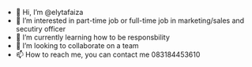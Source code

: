 - 👋 Hi, I’m @elytafaiza
- 👀 I’m interested in part-time job or full-time job in marketing/sales and secutiry officer
- 🌱 I’m currently learning how to be responsbility
- 💞️ I’m looking to collaborate on a team
- 📫 How to reach me, you can contact me 083184453610

<!---
elytafaiza/elytafaiza is a ✨ special ✨ repository because its `README.md` (this file) appears on your GitHub profile.
You can click the Preview link to take a look at your changes.
--->
